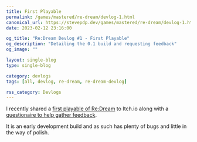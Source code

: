 ```yaml
---
title: First Playable
permalink: /games/mastered/re-dream/devlog-1.html
canonical_url: https://stevepdp.dev/games/mastered/re-dream/devlog-1.html
date: 2023-02-12 23:16:00

og_title: "Re:Dream Devlog #1 - First Playable"
og_description: "Detailing the 0.1 build and requesting feedback"
og_image: ""

layout: single-blog
type: single-blog

category: devlogs
tags: [all, devlog, re-dream, re-dream-devlog]

rss_category: Devlogs
---
```


I recently shared a <a href="https://stevepdp.itch.io/re-dream" rel="noopener" target="_blank">first playable of Re:Dream</a> to Itch.io along with a <a href="https://forms.gle/Qy5KRdanYtnbK6Nr8" rel="noopener" target="_blank">questionaire to help gather feedback</a>.

It is an early development build and as such has plenty of bugs and little in the way of polish.